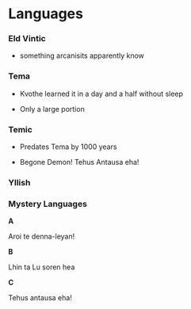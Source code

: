 # Languages

### Eld Vintic

* something arcanisits apparently know

### Tema

* Kvothe learned it in a day and a half without sleep

* Only a large portion


### Temic

* Predates Tema by 1000 years


* Begone Demon! Tehus Antausa eha!

### **Yllish**



### **Mystery** **Languages**

**A**

Aroi te denna-leyan!

**B**

Lhin ta Lu soren hea

**C**

Tehus antausa eha!

